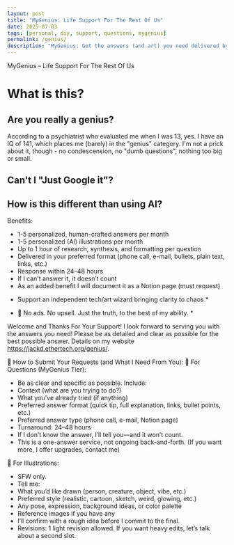 ```yaml
---
layout: post
title: "MyGenius: Life Support For The Rest Of Us"
date: 2025-07-03
tags: [personal, diy, support, questions, mygenius]
permalink: /genius/
description: "MyGenius: Get the answers (and art) you need delivered by a friendly gay"
---
```


MyGenius – Life Support For The Rest Of Us

# What is this?

## Are you really a genius?

According to a psychiatrist who evaluated me when I was 13, yes.  I have an IQ of 141, which places me (barely) in the "genius" category.  I'm not a prick about it, though - no condescension, no "dumb questions", nothing too big or small.

## Can't I "Just Google it"?

## How is this different than using AI?

Benefits:
- 1-5 personalized, human-crafted answers per month
- 1-5 personalized (AI) illustrations per month
- Up to 1 hour of research, synthesis, and formatting per question
- Delivered in your preferred format (phone call, e-mail, bullets, plain text, links, etc.)
- Response within 24–48 hours
- If I can’t answer it, it doesn’t count
- As an added benefit I will document it as a Notion page (must request)

* Support an independent tech/art wizard bringing clarity to chaos *

* 🧠 No ads. No upsell. Just the truth, to the best of my ability. *

Welcome and Thanks For Your Support! I look forward to serving you with the answers you need!  Please be as detailed and clear as possible for the best possible answer.  Details on my website https://jackd.ethertech.org/genius/.

📝 How to Submit Your Requests (and What I Need From You):
🧠 For Questions (MyGenius Tier):

-  Be as clear and specific as possible. Include:
-  Context (what are you trying to do?)
-  What you’ve already tried (if anything)
-  Preferred answer format (quick tip, full explanation, links, bullet points, etc.)
-  Preferred answer type (phone call, e-mail, Notion page)
-  Turnaround: 24–48 hours
-  If I don’t know the answer, I’ll tell you—and it won’t count.
-  This is a one-answer service, not ongoing back-and-forth. (If you want more, I offer upgrades, contact me)

🎨 For Illustrations:
-  SFW only.
-  Tell me:
-   What you’d like drawn (person, creature, object, vibe, etc.)
-   Preferred style (realistic, cartoon, sketch, weird, glowing, etc.)
-   Any pose, expression, background ideas, or color palette
-   Reference images if you have any
-   I’ll confirm with a rough idea before I commit to the final.
-   Revisions: 1 light revision allowed. If you want heavy edits, let’s talk about a second slot.